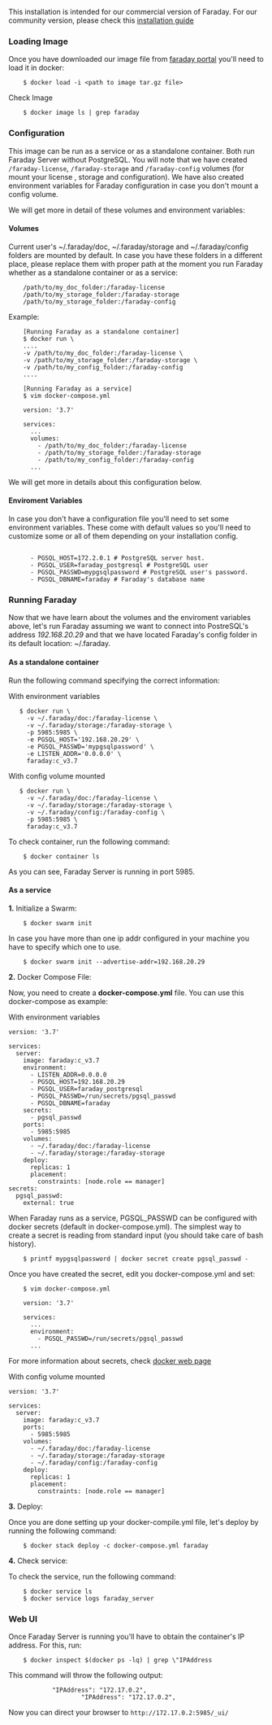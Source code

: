 This installation is intended for our commercial version of Faraday. For our community version, please check this [installation guide](https://github.com/infobyte/faraday/wiki/Installation-Docker-Community)

### Loading Image

Once you have downloaded our image file from [faraday portal](http://portal.faradaysec.com) you'll need to load it in docker:

```
    $ docker load -i <path to image tar.gz file>
```

Check Image

```
    $ docker image ls | grep faraday
```

### Configuration

This image can be run as a service or as a standalone container. Both run Faraday Server without PostgreSQL. You will note that we have created `/faraday-license`, `/faraday-storage` and `/faraday-config` volumes (for mount your license , storage and configuration). We have also created environment variables for Faraday configuration in case you don't mount a config volume.

We will get more in detail of these volumes and environment variables:

#### Volumes

Current user's ~/.faraday/doc, ~/.faraday/storage and ~/.faraday/config folders are mounted by default. In case you have these folders in a different place, please replace them with proper path at the moment you run Faraday whether as a standalone container or as a service:

```
    /path/to/my_doc_folder:/faraday-license 
    /path/to/my_storage_folder:/faraday-storage 
    /path/to/my_storage_folder:/faraday-config
```
Example:
```
    [Running Faraday as a standalone container]
    $ docker run \
    ....
    -v /path/to/my_doc_folder:/faraday-license \
    -v /path/to/my_storage_folder:/faraday-storage \
    -v /path/to/my_config_folder:/faraday-config
    ....
```
```
    [Running Faraday as a service]
    $ vim docker-compose.yml

    version: '3.7'

    services:
      ...
      volumes:
        - /path/to/my_doc_folder:/faraday-license
        - /path/to/my_storage_folder:/faraday-storage
        - /path/to/my_config_folder:/faraday-config
      ...
```

We will get more in details about this configuration below. 

#### Enviroment Variables

In case you don't have a configuration file you'll need to set some environment variables. These come with default values so you'll need to customize some or all of them depending on your installation config. 

```

      - PGSQL_HOST=172.2.0.1 # PostgreSQL server host.
      - PGSQL_USER=faraday_postgresql # PostgreSQL user
      - PGSQL_PASSWD=mypgsqlpassword # PostgreSQL user's password.
      - PGSQL_DBNAME=faraday # Faraday's database name

```

### Running Faraday

Now that we have learn about the volumes and the enviroment variables above, let's run Faraday assuming we want to connect into PostreSQL's address _192.168.20.29_ and that we have located Faraday's config folder in its default location: ~/.faraday.

#### As a standalone container

Run the following command specifying the correct information:

With environment variables
 ```
    $ docker run \
      -v ~/.faraday/doc:/faraday-license \
      -v ~/.faraday/storage:/faraday-storage \
      -p 5985:5985 \
      -e PGSQL_HOST='192.168.20.29' \
      -e PGSQL_PASSWD='mypgsqlpassword' \
      -e LISTEN_ADDR='0.0.0.0' \
      faraday:c_v3.7
 ```
With config volume mounted
 ```
    $ docker run \
      -v ~/.faraday/doc:/faraday-license \
      -v ~/.faraday/storage:/faraday-storage \
      -v ~/.faraday/config:/faraday-config \
      -p 5985:5985 \
      faraday:c_v3.7
 ```

To check container, run the following command:

```
    $ docker container ls
```
As you can see, Faraday Server is running in port 5985.

#### As a service

**1.** Initialize a Swarm:

```
    $ docker swarm init
```

In case you have more than one ip addr configured in your machine you have to specify which one to use.

```
    $ docker swarm init --advertise-addr=192.168.20.29
```

**2.** Docker Compose File:

Now, you need to create a **docker-compose.yml** file. You can use this docker-compose as example:


With environment variables
```
version: '3.7' 
 
services: 
  server: 
    image: faraday:c_v3.7 
    environment: 
      - LISTEN_ADDR=0.0.0.0 
      - PGSQL_HOST=192.168.20.29 
      - PGSQL_USER=faraday_postgresql 
      - PGSQL_PASSWD=/run/secrets/pgsql_passwd 
      - PGSQL_DBNAME=faraday 
    secrets: 
      - pgsql_passwd 
    ports: 
      - 5985:5985 
    volumes: 
      - ~/.faraday/doc:/faraday-license 
      - ~/.faraday/storage:/faraday-storage 
    deploy: 
      replicas: 1 
      placement: 
        constraints: [node.role == manager] 
secrets: 
  pgsql_passwd: 
    external: true
```
When Faraday runs as a service, PGSQL_PASSWD can be configured with docker secrets (default in docker-compose.yml). The simplest way to create a secret is reading from standard input (you should take care of bash history).

```
    $ printf mypgsqlpassword | docker secret create pgsql_passwd -
```

Once you have created the secret, edit you docker-compose.yml and set:

```
    $ vim docker-compose.yml

    version: '3.7'

    services:
      ...
      environment:
        - PGSQL_PASSWD=/run/secrets/pgsql_passwd  
      ...
```
      
For more information about secrets, check [docker web page](https://docs.docker.com/engine/swarm/secrets/)

With config volume mounted
```
version: '3.7' 
 
services: 
  server: 
    image: faraday:c_v3.7 
    ports: 
      - 5985:5985 
    volumes: 
      - ~/.faraday/doc:/faraday-license 
      - ~/.faraday/storage:/faraday-storage 
      - ~/.faraday/config:/faraday-config 
    deploy: 
      replicas: 1 
      placement: 
        constraints: [node.role == manager] 
```



**3.** Deploy:

Once you are done setting up your docker-compile.yml file, let's deploy by running the following command:

```
    $ docker stack deploy -c docker-compose.yml faraday
```

**4.** Check service:

To check the service, run the following command:

```
    $ docker service ls
    $ docker service logs faraday_server
```

### Web UI

Once Faraday Server is running you'll have to obtain the container's IP address. For this, run:

```
    $ docker inspect $(docker ps -lq) | grep \"IPAddress
```
This command will throw the following output:
```
            "IPAddress": "172.17.0.2",
                    "IPAddress": "172.17.0.2",
```

Now you can direct your browser to `http://172.17.0.2:5985/_ui/`